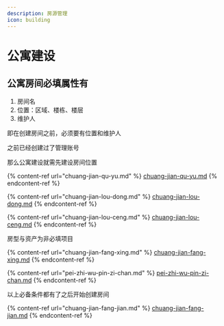 ```yaml
---
description: 房源管理
icon: building
---
```


# 公寓建设

## **公寓房间必填属性有**

1. 房间名
2. 位置：区域、楼栋、楼层
3. 维护人

即在创建房间之前，必须要有位置和维护人

之前已经创建过了管理账号

那么公寓建设就需先建设房间位置

{% content-ref url="chuang-jian-qu-yu.md" %}
[chuang-jian-qu-yu.md](chuang-jian-qu-yu.md)
{% endcontent-ref %}

{% content-ref url="chuang-jian-lou-dong.md" %}
[chuang-jian-lou-dong.md](chuang-jian-lou-dong.md)
{% endcontent-ref %}

{% content-ref url="chuang-jian-lou-ceng.md" %}
[chuang-jian-lou-ceng.md](chuang-jian-lou-ceng.md)
{% endcontent-ref %}

房型与资产为非必填项目

{% content-ref url="chuang-jian-fang-xing.md" %}
[chuang-jian-fang-xing.md](chuang-jian-fang-xing.md)
{% endcontent-ref %}

{% content-ref url="pei-zhi-wu-pin-zi-chan.md" %}
[pei-zhi-wu-pin-zi-chan.md](pei-zhi-wu-pin-zi-chan.md)
{% endcontent-ref %}

以上必备条件都有了之后开始创建房间

{% content-ref url="chuang-jian-fang-jian.md" %}
[chuang-jian-fang-jian.md](chuang-jian-fang-jian.md)
{% endcontent-ref %}
